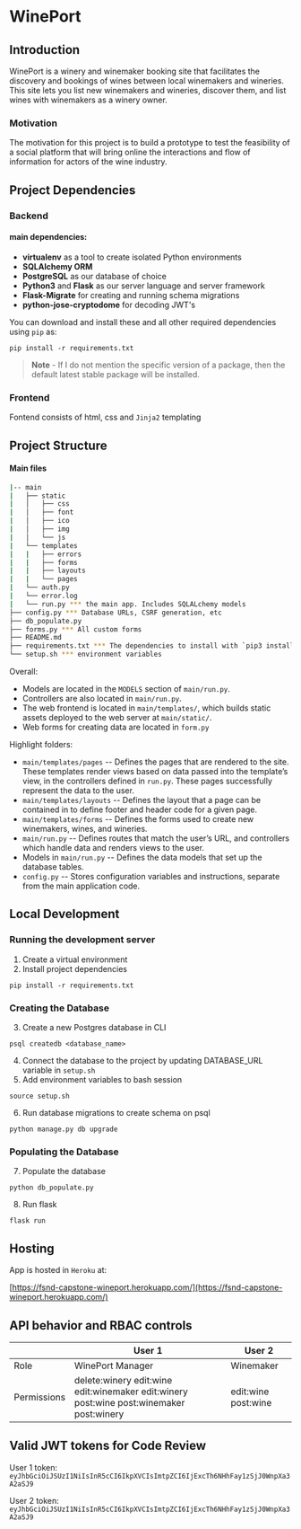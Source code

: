 # WinePort

## Introduction

WinePort is a winery and winemaker booking site that facilitates the discovery and bookings of wines between local winemakers and wineries. This site lets you list new winemakers and wineries, discover them, and list wines with winemakers as a winery owner.

### Motivation

The motivation for this project is to build a prototype to test the feasibility of a social platform that will bring online the interactions and flow of information for actors of the wine industry.

## Project Dependencies
### Backend
#### main dependencies:
* **virtualenv** as a tool to create isolated Python environments
 * **SQLAlchemy ORM** 
 * **PostgreSQL** as our database of choice
 * **Python3** and **Flask** as our server language and server framework
 * **Flask-Migrate** for creating and running schema migrations
* **python-jose-cryptodome** for decoding JWT's

You can download and install these and all other required dependencies using `pip` as:
```
pip install -r requirements.txt
```
> **Note** - If I do not mention the specific version of a package, then the default latest stable package will be installed. 

### Frontend
Fontend consists of html, css and `Jinja2` templating

## Project Structure
#### Main files
  ```sh
  |-- main
  |   ├── static
  |   │   ├── css 
  |   │   ├── font
  |   │   ├── ico
  |   │   ├── img
  |   │   └── js
  |   └── templates
  |   |   ├── errors
  |   |   ├── forms
  |   |   ├── layouts
  |   |   └── pages
  |   └── auth.py
  |   └── error.log
  |   └── run.py *** the main app. Includes SQLALchemy models
  ├── config.py *** Database URLs, CSRF generation, etc
  ├── db_populate.py
  ├── forms.py *** All custom forms
  ├── README.md
  ├── requirements.txt *** The dependencies to install with `pip3 install -r requirements.txt`
  └── setup.sh *** environment variables 
  ```

Overall:
* Models are located in the `MODELS` section of `main/run.py`.
* Controllers are also located in `main/run.py`.
* The web frontend is located in `main/templates/`, which builds static assets deployed to the web server at `main/static/`.
* Web forms for creating data are located in `form.py`


Highlight folders:
* `main/templates/pages` -- Defines the pages that are rendered to the site. These templates render views based on data passed into the template’s view, in the controllers defined in `run.py`. These pages successfully represent the data to the user.
* `main/templates/layouts` -- Defines the layout that a page can be contained in to define footer and header code for a given page.
* `main/templates/forms` -- Defines the forms used to create new winemakers, wines, and wineries.
* `main/run.py` -- Defines routes that match the user’s URL, and controllers which handle data and renders views to the user. 
* Models in `main/run.py` -- Defines the data models that set up the database tables.
* `config.py` -- Stores configuration variables and instructions, separate from the main application code. 

## Local Development

### Running the development server
1. Create a virtual environment
2. Install project dependencies

```
pip install -r requirements.txt 
```

### Creating the Database
3. Create a new Postgres database in CLI
```
psql createdb <database_name>
```
4. Connect the database to the project by updating DATABASE_URL variable in `setup.sh`
5. Add environment variables to bash session
```
source setup.sh
```
6. Run database migrations to create schema on psql
```
python manage.py db upgrade
```

### Populating the Database
7. Populate the database
```
python db_populate.py
```

8. Run flask
```
flask run
```

## Hosting 
App is hosted in `Heroku` at:

[https://fsnd-capstone-wineport.herokuapp.com/](https://fsnd-capstone-wineport.herokuapp.com/) 


## API behavior and RBAC controls

| | User 1 | User 2 |
| ---  | --- | --- |
| Role | WinePort Manager | Winemaker |
| Permissions | delete:winery edit:wine edit:winemaker edit:winery post:wine post:winemaker post:winery | edit:wine post:wine |

## Valid JWT tokens for Code Review
User 1 token: `eyJhbGciOiJSUzI1NiIsInR5cCI6IkpXVCIsImtpZCI6IjExcTh6NHhFay1zSjJ0WnpXa3A2aSJ9`

User 2 token:
`eyJhbGciOiJSUzI1NiIsInR5cCI6IkpXVCIsImtpZCI6IjExcTh6NHhFay1zSjJ0WnpXa3A2aSJ9`
